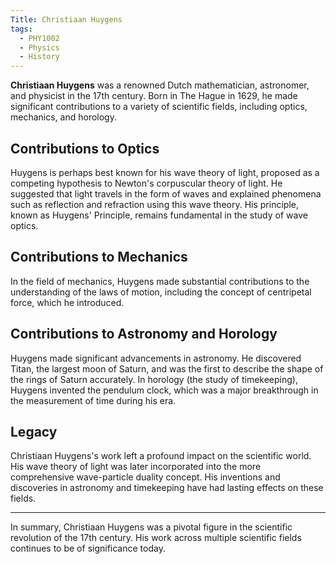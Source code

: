 ```yaml
---
Title: Christiaan Huygens
tags:
  - PHY1002
  - Physics
  - History
---
```


**Christiaan Huygens** was a renowned Dutch mathematician, astronomer, and physicist in the 17th century. Born in The Hague in 1629, he made significant contributions to a variety of scientific fields, including optics, mechanics, and horology.

## Contributions to Optics

Huygens is perhaps best known for his wave theory of light, proposed as a competing hypothesis to Newton's corpuscular theory of light. He suggested that light travels in the form of waves and explained phenomena such as reflection and refraction using this wave theory. His principle, known as Huygens' Principle, remains fundamental in the study of wave optics.

## Contributions to Mechanics

In the field of mechanics, Huygens made substantial contributions to the understanding of the laws of motion, including the concept of centripetal force, which he introduced.

## Contributions to Astronomy and Horology

Huygens made significant advancements in astronomy. He discovered Titan, the largest moon of Saturn, and was the first to describe the shape of the rings of Saturn accurately. In horology (the study of timekeeping), Huygens invented the pendulum clock, which was a major breakthrough in the measurement of time during his era.

## Legacy

Christiaan Huygens's work left a profound impact on the scientific world. His wave theory of light was later incorporated into the more comprehensive wave-particle duality concept. His inventions and discoveries in astronomy and timekeeping have had lasting effects on these fields.

---

In summary, Christiaan Huygens was a pivotal figure in the scientific revolution of the 17th century. His work across multiple scientific fields continues to be of significance today.